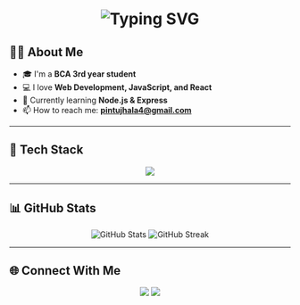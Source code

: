  <h1 align="center">
  <img src="https://readme-typing-svg.demolab.com?font=Fira+Code&weight=600&size=30&pause=1000&color=FF0000&center=true&vCenter=true&width=435&lines=Hi+I'm+Pintu+Jhala;Welcome+to+my+GitHub+Profile!" alt="Typing SVG" />
</h1>

 ## 👨‍💻 About Me
- 🎓 I'm a **BCA 3rd year student**
- 💻 I love **Web Development, JavaScript, and React**
- 🚀 Currently learning **Node.js & Express**
- 📫 How to reach me: **pintujhala4@gmail.com**

---

## 🧰 Tech Stack
<p align="center">
  <img src="https://skillicons.dev/icons?i=html,css,js,react,nodejs,express,git,github,mysql" />
</p>

---

## 📊 GitHub Stats
<p align="center">
  <img src="https://github-readme-stats.vercel.app/api?username=pintujhala&show_icons=true&theme=radical" alt="GitHub Stats" />
  <img src="https://github-readme-streak-stats.herokuapp.com/?user=pintujhala&theme=radical" alt="GitHub Streak" />
</p>

---

## 🌐 Connect With Me
<p align="center">
  <a href="https://github.com/pintujhala"><img src="https://img.shields.io/badge/GitHub-181717?style=for-the-badge&logo=github" /></a>
  <a href="https://linkedin.com/in/pintujhala"><img src="https://img.shields.io/badge/LinkedIn-0077B5?style=for-the-badge&logo=linkedin" /></a>
</p>
